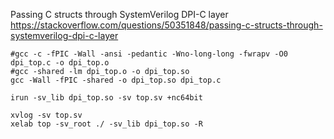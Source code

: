 Passing C structs through SystemVerilog DPI-C layer
https://stackoverflow.com/questions/50351848/passing-c-structs-through-systemverilog-dpi-c-layer

```
#gcc -c -fPIC -Wall -ansi -pedantic -Wno-long-long -fwrapv -O0 dpi_top.c -o dpi_top.o
#gcc -shared -lm dpi_top.o -o dpi_top.so
gcc -Wall -fPIC -shared -o dpi_top.so dpi_top.c
```

```
irun -sv_lib dpi_top.so -sv top.sv +nc64bit
```


```
xvlog -sv top.sv
xelab top -sv_root ./ -sv_lib dpi_top.so -R
```
